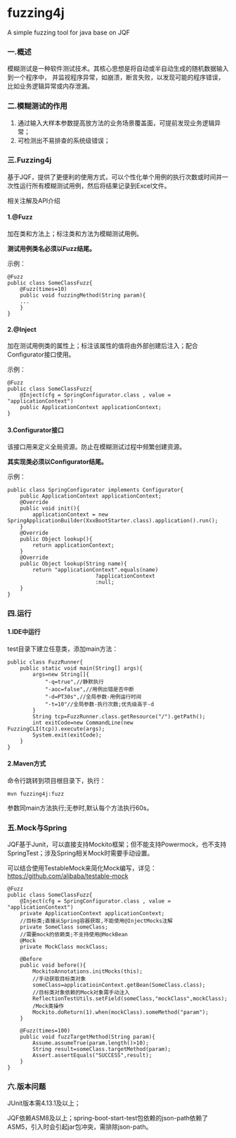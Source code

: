 # fuzzing4j
A simple fuzzing tool for java base on JQF

### 一.概述
模糊测试是一种软件测试技术。其核心思想是将自动或半自动生成的随机数据输入到一个程序中， 并监视程序异常，如崩溃，断言失败，以发现可能的程序错误，比如业务逻辑异常或内存泄漏。

### 二.模糊测试的作用
1) 通过输入大样本参数提高放方法的业务场景覆盖面，可提前发现业务逻辑异常；
2) 可检测出不易排查的系统级错误；

### 三.Fuzzing4j
基于JQF，提供了更便利的使用方式，可以个性化单个用例的执行次数或时间并一次性运行所有模糊测试用例，然后将结果记录到Excel文件。

相关注解及API介绍

#### 1.@Fuzz

加在类和方法上；标注类和方法为模糊测试用例。

**测试用例类名必须以Fuzz结尾。**

示例：
~~~~
@Fuzz
public class SomeClassFuzz{
    @Fuzz(times=10)
    public void fuzzingMethod(String param){
    ...
    }
}
~~~~
#### 2.@Inject

加在测试用例类的属性上；标注该属性的值将由外部创建后注入；配合Configurator接口使用。

示例：
~~~~
@Fuzz
public class SomeClassFuzz{
    @Inject(cfg = SpringConfigurator.class , value = "applicationContext")
    public ApplicationContext applicationContext;
}
~~~~

#### 3.Configurator接口

该接口用来定义全局资源。防止在模糊测试过程中频繁创建资源。

**其实现类必须以Configurator结尾。**

示例：

~~~~
public class SpringConfigurator implements Configurator{
    public ApplicationContext applicationContext;
    @Override
    public void init(){
        applicationContext = new SpringApplicationBuilder(XxxBootStarter.class).application().run();
    }
    @Override
    public Object lookup(){
        return applicationContext;
    }
    @Override
    public Object lookup(String name){
        return "applicationContext".equals(name)
                            ?applicationContext
                            :null;
    }
}
~~~~

### 四.运行

#### 1.IDE中运行

test目录下建立任意类，添加main方法：
~~~~
public class FuzzRunner{
    public static void main(String[] args){
        args=new String[]{
            "-q=true",//静默执行
            "-aoc=false",//用例出错是否中断
            "-d=PT30s",//全局参数-用例运行时间
            "-t=10"//全局参数-执行次数;优先级高于-d
        }
        String tcp=FuzzRunner.class.getResource("/").getPath();
        int exitCode=new CommandLine(new FuzzingCLI(tcp)).execute(args);
        System.exit(exitCode);
    }
}
~~~~
#### 2.Maven方式

命令行跳转到项目根目录下，执行：
~~~~
mvn fuzzing4j:fuzz
~~~~
参数同main方法执行;无参时,默认每个方法执行60s。

### 五.Mock与Spring

JQF基于Junit，可以直接支持Mockito框架；但不能支持Powermock，也不支持SpringTest；涉及Spring相关Mock时需要手动设置。

可以结合使用TestableMock来简化Mock编写，详见：<https://github.com/alibaba/testable-mock>
~~~~
@Fuzz
public class SomeClassFuzz{
    @Inject(cfg = SpringConfigurator.class , value = "applicationContext")
    private ApplicationContext applicationContext;
    //目标类;直接从Spring容器获取,不能使用@InjectMocks注解
    private SomeClass someClass;
    //需要mock的依赖类;不支持使用@MockBean
    @Mock
    private MockClass mockClass;
    
    @Before
    public void before(){
        MockitoAnnotations.initMocks(this);
        //手动获取目标类对象
        someClass=applicatioinContext.getBean(SomeClass.class);
        //目标类对象依赖的Mock对象需手动注入
        ReflectionTestUtils.setField(someClass,"mockClass",mockClass);
        /Mock类操作
        Mockito.doReturn(1).when(mockClass).someMethod("param");
    }
    
    @Fuzz(times=100)
    public void fuzzTargetMethod(String param){
        Assume.assumeTrue(param.length()>10);
        String result=someClass.targetMethod(param);
        Assert.assertEquals("SUCCESS",result);
    }
}
~~~~
### 六.版本问题

JUnit版本需4.13.1及以上；

JQF依赖ASM8及以上；spring-boot-start-test包依赖的json-path依赖了ASM5，引入时会引起jar包冲突，需排除json-path。